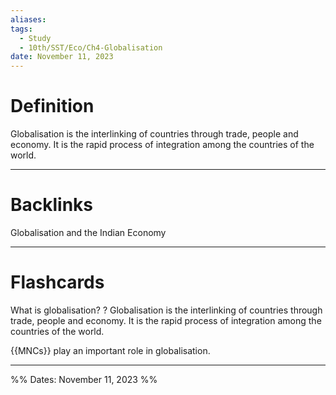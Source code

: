 ```yaml
---
aliases: 
tags:
  - Study
  - 10th/SST/Eco/Ch4-Globalisation
date: November 11, 2023
---
```

# Definition
Globalisation is the interlinking of countries through trade, people and economy.
It is the rapid process of integration among the countries of the world.


---
# Backlinks
Globalisation and the Indian Economy

---
# Flashcards

What is globalisation?
?
Globalisation is the interlinking of countries through trade, people and economy.
It is the rapid process of integration among the countries of the world.
<!--SR:!2024-05-14,100,258-->

{{MNCs}} play an important role in globalisation.
<!--SR:!2024-05-07,104,260-->

---

%%
Dates: November 11, 2023
%%